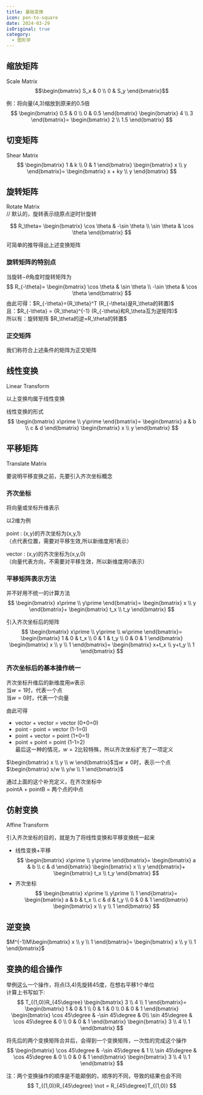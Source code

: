 ```yaml
---
title: 基础变换
icon: pen-to-square
date: 2024-03-29
isOriginal: true
category:
  - 图形学
---
```


<!-- more -->

## 缩放矩阵
Scale Matrix
$$\begin{bmatrix}
    S_x & 0 \\
    0 & S_y
\end{bmatrix}$$

例：将向量(4,3)缩放到原来的0.5倍
$$
\begin{bmatrix}
    0.5 & 0 \\ 0 & 0.5
\end{bmatrix}
\begin{bmatrix}
    4 \\ 3
\end{bmatrix}=
\begin{bmatrix}
    2 \\ 1.5
\end{bmatrix}
$$

## 切变矩阵
Shear Matrix
$$
\begin{bmatrix}
    1 & k \\
    0 & 1
\end{bmatrix}
\begin{bmatrix}
    x \\ y
\end{bmatrix}=
\begin{bmatrix}
    x + ky \\ y
\end{bmatrix}
$$

## 旋转矩阵
Rotate Matrix<br>
// 默认的，旋转表示绕原点逆时针旋转

$$
R_\theta=
\begin{bmatrix}
    \cos \theta & -\sin \theta \\
    \sin \theta & \cos \theta
\end{bmatrix}
$$

可简单的推导得出上述变换矩阵
### 旋转矩阵的特别点
当旋转$-\theta$角度时旋转矩阵为
$$
R_{-\theta}=
\begin{bmatrix}
    \cos \theta & \sin \theta \\
    -\sin \theta & \cos \theta
\end{bmatrix}
$$
由此可得：$R_{-\theta}={R_\theta}^T (R_{-\theta}是R_\theta的转置)$<br>
且：$R_{-\theta} = {R_\theta}^{-1} (R_{-\theta}和R_\theta互为逆矩阵)$<br>
所以有：旋转矩阵 $R_\theta的逆=R_\theta的转置$
### 正交矩阵
我们称符合上述条件的矩阵为正交矩阵

## 线性变换
Linear Transform

以上变换均属于线性变换

线性变换的形式
$$
\begin{bmatrix}
    x\prime \\ y\prime
\end{bmatrix}=
\begin{bmatrix}
    a & b \\
    c & d
\end{bmatrix}
\begin{bmatrix}
    x \\ y
\end{bmatrix}
$$

## 平移矩阵
Translate Matrix

要说明平移变换之前，先要引入齐次坐标概念
### 齐次坐标
将向量或坐标升维表示

以2维为例

point : (x,y)的齐次坐标为(x,y,1)<br>
（点代表位置，需要对平移生效,所以新维度用1表示）

vector : (x,y)的齐次坐标为(x,y,0)<br>
（向量代表方向，不需要对平移生效，所以新维度用0表示）

### 平移矩阵表示方法

并不好用不统一的计算方法
$$
\begin{bmatrix}
    x\prime \\ y\prime
\end{bmatrix}=
\begin{bmatrix}
    x \\ y
\end{bmatrix}+
\begin{bmatrix}
    t_x \\ t_y
\end{bmatrix}
$$

引入齐次坐标后的矩阵
$$
\begin{bmatrix}
    x\prime \\ y\prime \\ w\prime
\end{bmatrix}=
\begin{bmatrix}
    1 & 0 & t_x \\
    0 & 1 & t_y \\
    0 & 0 & 1
\end{bmatrix}
\begin{bmatrix}
    x \\ y \\ 1
\end{bmatrix}=
\begin{bmatrix}
    x+t_x \\ y+t_y \\ 1
\end{bmatrix}
$$

### 齐次坐标后的基本操作统一
齐次坐标升维后的新维度用$w$表示<br>
当$w=1$时，代表一个点<br>
当$w=0$时，代表一个向量<br>

由此可得
- vector + vector = vector (0+0=0)
- point - point = vector (1-1=0)
- point + vector = point (1+0=1)
- point + point = point (1-1=2)<br>
最后这一种的情况，$w=2$比较特殊，所以齐次坐标扩充了一项定义

$\begin{bmatrix}
    x \\ y \\ w
\end{bmatrix}$当$w\not ={0}$时，表示一个点
$\begin{bmatrix}
    x/w \\ y/w \\ 1
\end{bmatrix}$

通过上面的这个补充定义，在齐次坐标中<br>
pointA + pointB = 两个点的中点

## 仿射变换
Affine Transform

引入齐次坐标的目的，就是为了将线性变换和平移变换统一起来

- 线性变换+平移
$$
\begin{bmatrix}
    x\prime \\ y\prime
\end{bmatrix}=
\begin{bmatrix}
    a & b \\
    c & d
\end{bmatrix}
\begin{bmatrix}
    x \\ y
\end{bmatrix}+
\begin{bmatrix}
    t_x \\ t_y
\end{bmatrix}
$$
- 齐次坐标
$$
\begin{bmatrix}
    x\prime \\ y\prime \\ 1
\end{bmatrix}=
\begin{bmatrix}
    a & b & t_x \\
    c & d & t_y \\
    0 & 0 & 1
\end{bmatrix}
\begin{bmatrix}
    x \\ y \\ 1
\end{bmatrix}
$$

## 逆变换
$M^{-1}M\begin{bmatrix}
    x \\ y \\ 1
\end{bmatrix}=
\begin{bmatrix}
    x \\ y \\ 1
\end{bmatrix}$

## 变换的组合操作
举例这么一个操作，将点(3,4)先旋转45度，在想右平移1个单位<br>
计算上书写如下:
$$
T_{(1,0)}R_{45\degree}
\begin{bmatrix}
    3 \\ 4 \\ 1
\end{bmatrix}=
\begin{bmatrix}
    1 & 0 & 1 \\
    0 & 1 & 0 \\
    0 & 0 & 1
\end{bmatrix}
\begin{bmatrix}
    \cos 45\degree & -\sin 45\degree & 0\\
    \sin 45\degree & \cos 45\degree & 0 \\
    0 & 0 & 1
\end{bmatrix}
\begin{bmatrix}
    3 \\ 4 \\ 1
\end{bmatrix}
$$

将先后的两个变换矩阵合并后，会得到一个变换矩阵，一次性的完成这个操作
$$
\begin{bmatrix}
    \cos 45\degree & -\sin 45\degree & 1 \\ 
    \sin 45\degree & \cos 45\degree & 0 \\
    0 & 0 & 1
\end{bmatrix}
\begin{bmatrix}
    3 \\ 4 \\ 1
\end{bmatrix}
$$

注：两个变换操作的顺序是不能颠倒的，顺序的不同，导致的结果也会不同
$$
T_{(1,0)}R_{45\degree} \not = R_{45\degree}T_{(1,0)}
$$